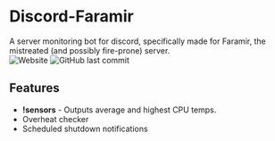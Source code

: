 # Discord-Faramir

A server monitoring bot for discord, specifically made for Faramir, the mistreated (and possibly fire-prone) server.  
![Website](https://img.shields.io/website?down_color=lightgrey&down_message=down&label=Plex&up_color=yellow&up_message=up&url=http%3A%2F%2Fplay.eyesofbucket.com%3A32400%2Fweb)
![GitHub last commit](https://img.shields.io/github/last-commit/eyesofbucket/discord-faramir)

## Features

- **!sensors** - Outputs average and highest CPU temps.
- Overheat checker
- Scheduled shutdown notifications
